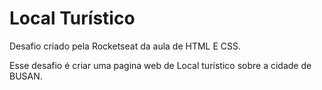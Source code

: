 # Local Turístico
Desafio criado pela Rocketseat da aula de HTML E CSS. 


Esse desafio é criar uma pagina web de Local turístico sobre a cidade de BUSAN.
